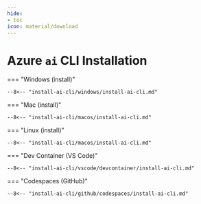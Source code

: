 ```yaml
---
hide:
- toc
icon: material/download
---
```


# Azure `ai` CLI Installation

=== "Windows (install)"

    --8<-- "install-ai-cli/windows/install-ai-cli.md"

=== "Mac (install)"

    --8<-- "install-ai-cli/macos/install-ai-cli.md"

=== "Linux (install)"

    --8<-- "install-ai-cli/macos/install-ai-cli.md"

=== "Dev Container (VS Code)"

    --8<-- "install-ai-cli/vscode/devcontainer/install-ai-cli.md"
    
=== "Codespaces (GitHub)"

    --8<-- "install-ai-cli/github/codespaces/install-ai-cli.md"